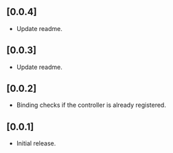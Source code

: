 ## [0.0.4]

- Update readme.

## [0.0.3]

- Update readme.

## [0.0.2]

- Binding checks if the controller is already registered.

## [0.0.1]

- Initial release.